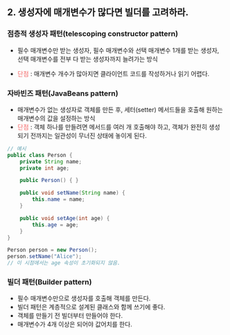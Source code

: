## 2. 생성자에 매개변수가 많다면 빌더를 고려하라.
### 점층적 생성자 패턴(telescoping constructor pattern)
- 필수 매개변수만 받는 생성자, 필수 매개변수와 선택 매개변수 1개를 받는 생성자, 선택 매개변수를 전부 다 받는 생성자까지 늘려가는 방식

- <span style="color:#F46666">단점</span> : 매개변수 개수가 많아지면 클라이언트 코드를 작성하거나 읽기 어렵다.
### 자바빈즈 패턴(JavaBeans pattern)
- 매개변수가 없는 생성자로 객체를 만든 후, 세터(setter) 메서드들을 호출해 원하는 매개변수의 값을 설정하는 방식
- <span style="color:#F46666">단점</span> : 객체 하나를 만들려면 메서드를 여러 개 호출해야 하고, 객체가 완전히 생성되기 전까지는 일관성이 무너진 상태에 놓이게 된다.
```java
// 예시
public class Person {
    private String name;
    private int age;

    public Person() { }

    public void setName(String name) {
        this.name = name;
    }

    public void setAge(int age) {
        this.age = age;
    }
}
```
```java
Person person = new Person();
person.setName("Alice");
// 이 시점에서는 age 속성이 초기화되지 않음.
```
### 빌더 패턴(Builder pattern)
- 필수 매개변수만으로 생성자를 호출해 객체를 만든다.
- 빌더 패턴은 계층적으로 설계된 클래스와 함께 쓰기에 좋다.
- 객체를 만들기 전 빌더부터 만들어야 한다.
- 매개변수가 4개 이상은 되어야 값어치를 한다.
